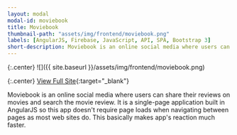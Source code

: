 ```yaml
---
layout: modal
modal-id: moviebook
title: Moviebook
thumbnail-path: "assets/img/frontend/moviebook.png"
labels: [AngularJS, Firebase, JavaScript, API, SPA, Bootstrap 3]
short-description: Moviebook is an online social media where users can share their reviews on movies and search the movie review. It is a single-page application built in AngularJS so this app doesn't require page loads when navigating between pages as most web sites do. This basically makes app's reaction much faster.
---
```


{:.center}
![]({{ site.baseurl }}/assets/img/frontend/moviebook.png)

{:.center}
[View Full Site](https://moviebook-ghbooth12.herokuapp.com/){:target="\_blank"}


Moviebook is an online social media where users can share their reviews on movies and search the movie review. It is a single-page application built in AngularJS so this app doesn't require page loads when navigating between pages as most web sites do. This basically makes app's reaction much faster.